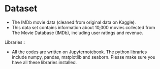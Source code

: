 # Dataset
* The IMDb movie data (cleaned from original data on Kaggle).
* This data set contains information about 10,000 movies collected from The Movie Database (IMDb), including user ratings and revenue.

Libraries : 
* All the codes are written on Jupyternotebook. The python libraries include numpy, pandas, matplotlib and seaborn. Please make sure you
have all these libraries installed. 

